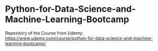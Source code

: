 # Python-for-Data-Science-and-Machine-Learning-Bootcamp
Repository of the Course from Udemy: https://www.udemy.com/course/python-for-data-science-and-machine-learning-bootcamp/
